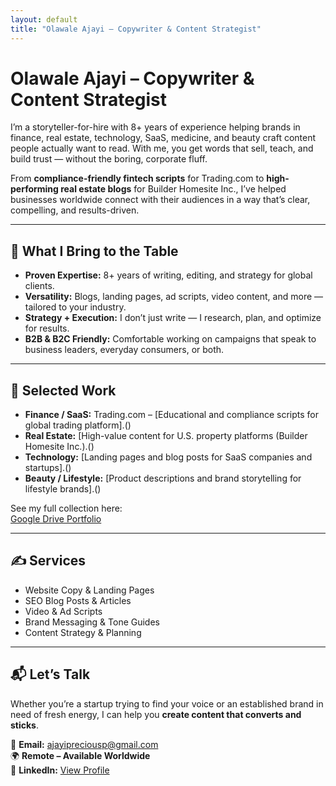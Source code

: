 ```yaml
---
layout: default
title: "Olawale Ajayi – Copywriter & Content Strategist"
---
```


# Olawale Ajayi – Copywriter & Content Strategist

I’m a storyteller-for-hire with 8+ years of experience helping brands in finance, real estate, technology, SaaS, medicine, and beauty craft content people actually want to read. With me, you get words that sell, teach, and build trust — without the boring, corporate fluff.

From **compliance-friendly fintech scripts** for Trading.com to **high-performing real estate blogs** for Builder Homesite Inc., I’ve helped businesses worldwide connect with their audiences in a way that’s clear, compelling, and results-driven.

---

## 🚀 What I Bring to the Table

- **Proven Expertise:** 8+ years of writing, editing, and strategy for global clients.  
- **Versatility:** Blogs, landing pages, ad scripts, video content, and more — tailored to your industry.  
- **Strategy + Execution:** I don’t just write — I research, plan, and optimize for results.  
- **B2B & B2C Friendly:** Comfortable working on campaigns that speak to business leaders, everyday consumers, or both.

---

## 📂 Selected Work

- **Finance / SaaS:** Trading.com – [Educational and compliance scripts for global trading platform].()  
- **Real Estate:** [High-value content for U.S. property platforms (Builder Homesite Inc.).()  
- **Technology:** [Landing pages and blog posts for SaaS companies and startups].()  
- **Beauty / Lifestyle:** [Product descriptions and brand storytelling for lifestyle brands].()

See my full collection here:  
[Google Drive Portfolio](https://drive.google.com/drive/folders/1QrFGUCjw7DxPsuMufFHRsB6tc9iz1Ao1?usp=drive_link)

---

## ✍ Services

- Website Copy & Landing Pages  
- SEO Blog Posts & Articles  
- Video & Ad Scripts  
- Brand Messaging & Tone Guides  
- Content Strategy & Planning

---

## 📬 Let’s Talk

Whether you’re a startup trying to find your voice or an established brand in need of fresh energy, I can help you **create content that converts and sticks**.

📩 **Email:** ajayipreciousp@gmail.com  
🌍 **Remote – Available Worldwide**  
💼 **LinkedIn:** [View Profile](https://www.linkedin.com/in/javablack)
